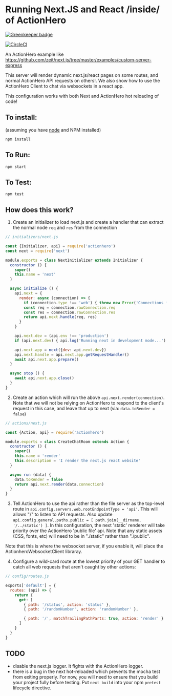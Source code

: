# Running Next.JS and React /inside/ of ActionHero

[![Greenkeeper badge](https://badges.greenkeeper.io/actionhero/next-in-actionhero.svg)](https://greenkeeper.io/)

[![CircleCI](https://circleci.com/gh/actionhero/next-in-actionhero.svg?style=svg)](https://circleci.com/gh/actionhero/next-in-actionhero)

An ActionHero example like https://github.com/zeit/next.js/tree/master/examples/custom-server-express

This server will render dynamic next.js/react pages on some routes, and normal ActionHero API requests on others!.  We also show how to use the ActionHero Client to chat via websockets in a react app.

This configuration works with both Next and ActionHero hot reloading of code!

## To install:
(assuming you have [node](http://nodejs.org/) and NPM installed)

`npm install`

## To Run:
`npm start`

## To Test:
`npm test`

## How does this work?

1. Create an initializer to load next.js and create a handler that can extract the normal node `req` and `res` from the connection

```js
// initializers/next.js

const {Initializer, api} = require('actionhero')
const next = require('next')

module.exports = class NextInitializer extends Initializer {
  constructor () {
    super()
    this.name = 'next'
  }

  async initialize () {
    api.next = {
      render: async (connection) => {
        if (connection.type !== 'web') { throw new Error('Connections for NEXT apps must be of type "web"') }
        const req = connection.rawConnection.req
        const res = connection.rawConnection.res
        return api.next.handle(req, res)
      }
    }

    api.next.dev = (api.env !== 'production')
    if (api.next.dev) { api.log('Running next in development mode...') }

    api.next.app = next({dev: api.next.dev})
    api.next.handle = api.next.app.getRequestHandler()
    await api.next.app.prepare()
  }

  async stop () {
    await api.next.app.close()
  }
}
```

2.  Create an action which will run the above `api.next.render(connection)`.  Note that we will not be relying on ActionHero to respond to the client's request in this case, and leave that up to next (via: `data.toRender = false`)

```js
// actions/next.js

const {Action, api} = require('actionhero')

module.exports = class CreateChatRoom extends Action {
  constructor () {
    super()
    this.name = 'render'
    this.description = 'I render the next.js react website'
  }

  async run (data) {
    data.toRender = false
    return api.next.render(data.connection)
  }
}

```

3. Tell ActionHero to use the api rather than the file server as the top-level route in `api.config.servers.web.rootEndpointType = 'api'`.  This will allows "/" to listen to API requests.  Also update `api.config.general.paths.public = [ path.join(__dirname, '/../static') ]`.  In this configuration, the next 'static' renderer will take priority over the ActionHero 'public file' api.  Note that any static assets (CSS, fonts, etc) will need to be in "./static" rather than "./public".

Note that this is where the websocket server, if you enable it, will place the ActionheroWebsocketClient libraray.  

4.  Configure a wild-card route at the lowest priority of your GET handler to catch all web requests that aren't caught by other actions:

```js
// config/routes.js

exports['default'] = {
  routes: (api) => {
    return {
      get: [
        { path: '/status', action: 'status' },
        { path: '/randomNumber', action: 'randomNumber' },

        { path: '/', matchTrailingPathParts: true, action: 'render' }
      ]
    }
  }
}

```

## TODO
* disable the next.js logger.  It fights with the ActionHero logger.
* there is a bug in the next hot-reloaded which prevents the mocha test from exiting properly.  For now, you will need to ensure that you build your project fully before testing.  Put `next build` into your npm `pretest` lifecycle directive.
